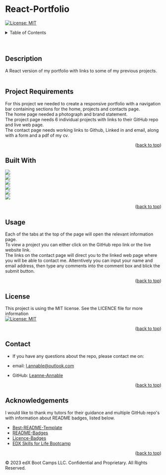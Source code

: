 <!-- Improved compatibility of back to top link: See: https://github.com/othneildrew/Best-README-Template/pull/73 -->
<!--
*** Thanks for checking out the Best-README-Template. If you have a suggestion
*** that would make this better, please fork the repo and create a pull request
*** or simply open an issue with the tag "enhancement".
*** Don't forget to give the project a star!
*** Thanks again! Now go create something AMAZING! :D
-->

# React-Portfolio

[![License: MIT](https://img.shields.io/badge/License-MIT-yellow.svg)](https://opensource.org/licenses/MIT)

<details>
  <summary>Table of Contents</summary>
  <ol>
    <li>
      <a href="#description">Description</a>
      <ul>
        <li><a href="#project-requirements">Project Requirements</a></li>
        <li><a href="#built-with">Built With</a></li>
      </ul>
    </li>
    <li><a href="#usage">Usage</a></li>
    <li><a href="#license">License</a></li>
    <li><a href="#contact">Contact</a></li>
    <li><a href="#acknowledgements">Acknowledgements</a></li>
  </ol>
</details>
<br>
<br>

## Description

  A React version of my portfolio with links to some of my previous projects.
<br>
<br> 

## Project Requirements

For this project we needed to create a responsive portfolio with a navigation bar containing sections for the home, projects and contacts page. <br/>
The home page needed a photograph and brand statement. <br/>
The project page needs 6 individual projects with links to their GitHub repo and live web page. <br/>
The contact page needs working links to Github, Linked in and email, along with a form and a pdf of my cv.


<p align="right">(<a href="#table-of-contents">back to top</a>)</p>

## Built With

<img src="https://img.shields.io/badge/HTML5-E34F26?style=for-the-badge&logo=html5&logoColor=white" />  <br>
<img src="https://img.shields.io/badge/CSS3-1572B6?style=for-the-badge&logo=css3&logoColor=white" />  <br>
<img src="https://img.shields.io/badge/JavaScript-323330?style=for-the-badge&logo=javascript&logoColor=F7DF1E"/> 
<br/>
<img src="https://img.shields.io/badge/Node.js-339933?style=for-the-badge&logo=nodedotjs&logoColor=white"/> 
<br/>
<img src="https://img.shields.io/badge/React-20232A?style=for-the-badge&logo=react&logoColor=61DAFB"/>
<br/>
<img src="https://img.shields.io/badge/React_Router-CA4245?style=for-the-badge&logo=react-router&logoColor=white"/>

<p align="right">(<a href="#table-of-contents">back to top</a>)</p>


## Usage

Each of the tabs at the top of the page will open the relevant information page.<br/>
To view a project you can either click on the GitHub repo link or the live website link.<br/>
The links on the contact page will direct you to the linked web page where you will be able to contact me. Alterntively you can input your name and email address, then type any comments into the comment box and blick the submit button.

<p align="right">(<a href="#table-of-contents">back to top</a>)</p>


## License

This project is using the MIT license. See the LICENCE file for more information <br>
[![License: MIT](https://img.shields.io/badge/License-MIT-yellow.svg)](https://opensource.org/licenses/MIT)

<p align="right">(<a href="#table-of-contents">back to top</a>)</p>

## Contact

  - If you have any questions about the repo, please contact me on: 
  
  - email: <a href="mailto:l.annable@outlook.com">l.annable@outlook.com</a>

  - GitHub: <a href="https://github.com/Leanne-Annable" target="_blank" rel="noopener noreferrer">Leanne-Annable</a>

<p align="right">(<a href="#table-of-contents">back to top</a>)</p>

## Acknowledgements

I would like to thank my tutors for their guidance and multiple GitHub repo's with information about README badges, listed below.

* [Best-README-Template](https://github.com/othneildrew/Best-README-Template)<br>
* [README-Badges](https://github.com/alexandresanlim/Badges4-README.md-Profile/blob/master/README.md)<br>
* [Licence-Badges](https://gist.github.com/lukas-h/2a5d00690736b4c3a7ba)
* [EDX Skills for Life Bootcamp](https://skillsforlife.edx.org/)

<p align="right">(<a href="#table-of-contents">back to top</a>)</p>

© 2023 edX Boot Camps LLC. Confidential and Proprietary. All Rights Reserved.